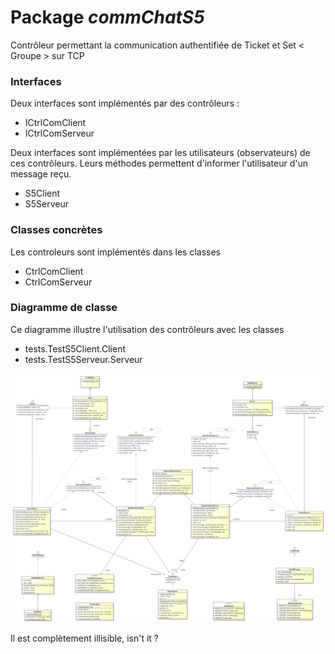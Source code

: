 # Package *commChatS5*

Contrôleur permettant la communication authentifiée de Ticket et Set < Groupe >  sur TCP


### Interfaces

Deux interfaces sont implémentés par des contrôleurs : 

 - ICtrlComClient 
 - ICtrlComServeur

Deux interfaces sont implémentées par les utilisateurs (observateurs) de ces contrôleurs. 
Leurs méthodes permettent d'informer l'utilisateur d'un message reçu.

 - S5Client 
 - S5Serveur


### Classes concrètes

Les controleurs sont implémentés dans les classes

 - CtrlComClient
 - CtrlComServeur

### Diagramme de classe

Ce diagramme illustre l'utilisation des contrôleurs avec les classes

 - tests.TestS5Client.Client
 - tests.TestS5Serveur.Serveur

![Class Diagram](../../doc/class_diagram_S5com.png) 

Il est complètement illisible, isn't it ?